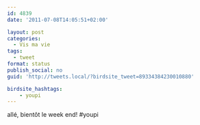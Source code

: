 ```yaml
---
id: 4839
date: '2011-07-08T14:05:51+02:00'

layout: post
categories:
  - Vis ma vie
tags:
  - tweet
format: status
publish_social: no
guid: 'http://tweets.local/?birdsite_tweet=89334384230010880'

birdsite_hashtags:
    - youpi
---
```


allé, bientôt le week end! #youpi